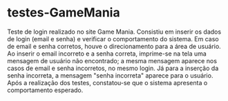 # testes-GameMania
Teste de login realizado no site Game Mania. Consistiu em inserir os dados de login (email e senha) e verificar o comportamento do sistema. Em caso de email e senha corretos, houve o direcionamento para a área de usuário. Ao inserir o email incorreto e a senha correta, imprime-se na tela uma mensagem de usuário não encontrado; a mesma mensagem aparece nos casos de email e senha incorretos, no mesmo login. Já para a inserção da senha incorreta, a mensagem "senha incorreta" aparece para o usuário. Após a realização dos testes, constatou-se que o sistema apresenta o comportamento esperado. 
